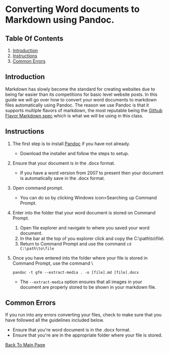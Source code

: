 # Converting Word documents to Markdown using Pandoc.

## Table Of Contents
1. [Introduction](#introduction)
2. [Instructions](#instructions)
3. [Common Errors](#common-errors)

## Introduction
Markdown has slowly become the standard for creating websites due to being far easier than its competitions for basic level website posts. In this guide we will go over how to convert your word documents to markdown files automatically using Pandoc. The reason we use Pandoc is that it supports multiple flavors of markdown, the most reputable being the [Github Flavor Markdown spec](https://github.github.com/gfm/) which is what we will be using in this class.

## Instructions
1. The first step is to install [Pandoc](https://pandoc.org/installing.html) if you have not already.
    - Download the installer and follow the steps to setup.
3. Ensure that your document is in the .docx format.
    - If you have a word version from 2007 to present then your document is automatically save in the .docx format.
4. Open command prompt.
    - You can do so by clicking Windows icon>Searching up Command Prompt.
5. Enter into the folder that your word document is stored on Command Prompt.
    1. Open file explorer and navigate to where you saved your word document.
    2. In the bar at the top of you explorer click and copy the C:\path\to\file\
    3. Return to Command Prompt and use the command ```cd C:\path\to\file```
6. Once you have entered into the folder where your file is stored in Command Prompt, use the command \

    ```
    pandoc -t gfm --extract-media . -o [file].md [file].docx
    ```
    - The ```--extract-media``` option ensures that all images in your document are properly stored to be shown in your markdown file.

## Common Errors
If you run into any errors converting your files, check to make sure that you have followed all the guidelines included below.
- Ensure that you're word document is in the .docx format.
- Ensure that you're are in the appropriate folder where your file is stored.

[Back To Main Page](https://sidpoth.github.io/)
